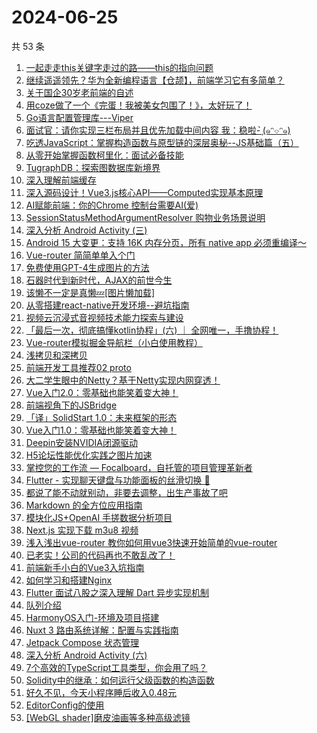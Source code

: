# 2024-06-25

共 53 条

<!-- BEGIN JUEJIN -->
<!-- 最后更新时间 2024-06-25 06:01:20 +0800 -->
1. [一起走走this关键字走过的路——this的指向问题](https://juejin.cn/post/7377694677275344896)
1. [继续遥遥领先？华为全新编程语言【仓颉】，前端学习它有多简单？](https://juejin.cn/post/7383086531042656297)
1. [关于国企30岁老前端的自述](https://juejin.cn/post/7382890605671186473)
1. [用coze做了一个《完蛋！我被美女包围了！》，太好玩了！](https://juejin.cn/post/7382892371225100328)
1. [Go语言配置管理库---Viper](https://juejin.cn/post/7379641602618703911)
1. [面试官：请你实现三栏布局并且优先加载中间内容   我：稳啦- ̗̀(๑ᵔ⌔ᵔ๑)](https://juejin.cn/post/7383100103001243658)
1. [吃透JavaScript：掌握构造函数与原型链的深层奥秘--JS基础篇（五）](https://juejin.cn/post/7377647067576336436)
1. [从零开始掌握函数柯里化：面试必备技能](https://juejin.cn/post/7379431978813685772)
1. [TugraphDB：探索图数据库新境界](https://juejin.cn/post/7382394009199624211)
1. [深入理解前端缓存](https://juejin.cn/post/7382891974942179354)
1. [深入源码设计！Vue3.js核心API——Computed实现基本原理](https://juejin.cn/post/7383100103000752138)
1. [AI赋能前端：你的Chrome 控制台需要AI(爱)](https://juejin.cn/post/7382890605670137897)
1. [SessionStatusMethodArgumentResolver  购物业务场景说明](https://juejin.cn/post/7382891974942425114)
1. [深入分析 Android Activity (三)](https://juejin.cn/post/7382891667673006130)
1. [Android 15 大变更：支持 16K 内存分页，所有 native app 必须重编译～](https://juejin.cn/post/7382980041398894627)
1. [Vue-router 简简单单入个门](https://juejin.cn/post/7382892875112398883)
1. [免费使用GPT-4生成图片的方法](https://juejin.cn/post/7377635432967274505)
1. [石器时代到新时代，AJAX的前世今生](https://juejin.cn/post/7382893339182153740)
1. [该懒不一定是真懒💤[图片懒加载]](https://juejin.cn/post/7382891971897770038)
1. [从零搭建react-native开发环境--避坑指南](https://juejin.cn/post/7382891974942048282)
1. [视频云沉浸式音视频技术能力探索与建设](https://juejin.cn/post/7382496190988828712)
1. [「最后一次，彻底搞懂kotlin协程」(六) ｜ 全网唯一，手撸协程！](https://juejin.cn/post/7381349596646604837)
1. [Vue-router模拟掘金导航栏（小白使用教程）](https://juejin.cn/post/7383268946818973711)
1. [浅拷贝和深拷贝](https://juejin.cn/post/7383258697470869554)
1. [前端开发工具推荐02 proto](https://juejin.cn/post/7382874519314415642)
1. [大二学生眼中的Netty？基于Netty实现内网穿透！](https://juejin.cn/post/7382892409816596489)
1. [Vue入门2.0：零基础也能笑着变大神！](https://juejin.cn/post/7382891971897327670)
1. [前端视角下的JSBridge](https://juejin.cn/post/7382892371225362472)
1. [「译」SolidStart 1.0：未来框架的形态](https://juejin.cn/post/7382893339181662220)
1. [Vue入门1.0：零基础也能笑着变大神！](https://juejin.cn/post/7382891971897311286)
1. [Deepin安装NVIDIA闭源驱动](https://juejin.cn/post/7382893339098398761)
1. [H5论坛性能优化实践之图片加速](https://juejin.cn/post/7382879677931470883)
1. [掌控您的工作流 — Focalboard，自托管的项目管理革新者](https://juejin.cn/post/7382892371225591848)
1. [Flutter - 实现聊天键盘与功能面板的丝滑切换 🍻](https://juejin.cn/post/7383258697470476338)
1. [都说了能不动就别动，非要去调整，出生产事故了吧](https://juejin.cn/post/7383258697471328306)
1. [Markdown 的全方位应用指南](https://juejin.cn/post/7382891974943326234)
1. [模块化JS+OpenAI 手搓数据分析项目](https://juejin.cn/post/7382892409816956937)
1. [Next.js 实现下载 m3u8 视频](https://juejin.cn/post/7382966707060703268)
1. [浅入浅出vue-router  教你如何用vue3快速开始简单的vue-router](https://juejin.cn/post/7382524261682528297)
1. [已老实！公司的代码再也不敢乱改了！](https://juejin.cn/post/7383342927508799539)
1. [前端新手小白的Vue3入坑指南](https://juejin.cn/post/7382893339181400076)
1. [如何学习和搭建Nginx](https://juejin.cn/post/7382891971897163830)
1. [Flutter 面试八股之深入理解  Dart 异步实现机制](https://juejin.cn/post/7383281753145475099)
1. [队列介绍](https://juejin.cn/post/7382893395783680000)
1. [HarmonyOS入门-环境及项目搭建](https://juejin.cn/post/7382607966023729164)
1. [Nuxt 3 路由系统详解：配置与实践指南](https://juejin.cn/post/7382607966024073228)
1. [Jetpack Compose 状态管理](https://juejin.cn/post/7382491990301491235)
1. [深入分析 Android Activity (六)](https://juejin.cn/post/7383029698115715123)
1. [7个高效的TypeScript工具类型，你会用了吗？](https://juejin.cn/post/7382893395784204288)
1. [Solidity中的继承：如何运行父级函数的构造函数](https://juejin.cn/post/7382892371228917794)
1. [好久不见，今天小程序睡后收入0.48元](https://juejin.cn/post/7383652378370687015)
1. [EditorConfig的使用](https://juejin.cn/post/7382891667672743986)
1. [[WebGL shader]磨皮油画等多种高级滤镜](https://juejin.cn/post/7383086531043033129)
<!-- END JUEJIN -->